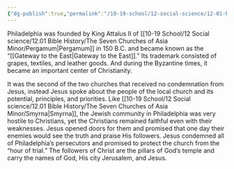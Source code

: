 ```yaml
---
{"dg-publish":true,"permalink":"/10-19-school/12-social-science/12-01-bible-history/the-seven-churches-of-asia-minor/philadelphia/","created":"2023-10-21"}
---
```


Philadelphia was founded by King Attalus II of [[10-19 School/12 Social science/12.01 Bible History/The Seven Churches of Asia Minor/Pergamum\|Pergamum]] in 150 B.C. and became known as the “[[Gateway to the East\|Gateway to the East]].” Its trademark consisted of grapes, textiles, and leather goods. And during the Byzantine times, it became an important center of Christianity.

It was the second of the two churches that received no condemnation from Jesus, instead Jesus spoke about the people of the local church and its potential, principles, and priorities. Like [[10-19 School/12 Social science/12.01 Bible History/The Seven Churches of Asia Minor/Smyrna\|Smyrna]], the Jewish community in Philadelphia was very hostile to Christians, yet the Christians remained faithful even with their weaknesses. Jesus opened doors for them and promised that one day their enemies would see the truth and praise His followers. Jesus condemned all of Philadelphia’s persecutors and promised to protect the church from the “hour of trial.” The followers of Christ are the pillars of God’s temple and carry the names of God, His city Jerusalem, and Jesus.
